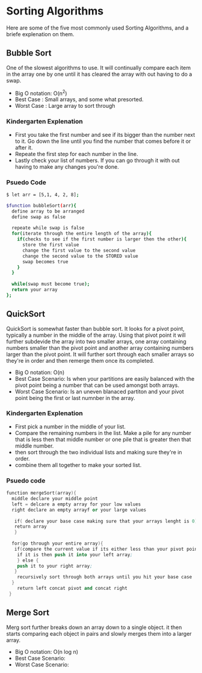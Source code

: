 # Sorting Algorithms

Here are some of the five most commonly used Sorting Algorithms, and a briefe explenation on them. 

## Bubble Sort 
One of the slowest algorithms to use. It will continually compare each item in the array one by one until it has cleared the array with out having to do a swap. 
  * Big O notation: O(n<sup>2</sup>)
  * Best Case : Small arrays, and some what presorted.
  * Worst Case : Large array to sort through

### Kindergarten Explenation 
  - First you take the first number and see if its bigger than the number next to it. Go down the line until you find the number that comes before it or after it.  
  - Repeate the first step for each number in the line. 
  - Lastly check your list of numbers. If you can go through it with out having to make any changes you're done. 
  
### Psuedo Code
```sh 
$ let arr = [5,1, 4, 2, 8];

$function bubbleSort(arr){
  define array to be arranged 
  define swap as false 
  
  repeate while swap is false 
  for(iterate through the entire length of the array){
    if(checks to see if the first number is larger then the other){
      store the first value 
      change the first value to the second value 
      change the second value to the STORED value
      swap becomes true 
    }
  }
  
  while(swap must become true);
  return your array
};
``` 
## QuickSort 
QuickSort is somewhat faster than bubble sort. It looks for a pivot point, typically a number in the middle of the array. Using that pivot point it will further subdevide the array into two smaller arrays, one array containing numbers smaller than the pivot point and another array containing numbers larger than the pivot point. It will further sort through each smaller arrays so they're in order and then remerge them once its completed. 
  * Big O notation: O(n)
  * Best Case Scenario: Is when your partitions are easily balanced with the pivot point being a number that can be used amongst both arrays. 
  * Worst Case Scenario: Is an uneven blanaced partiton and your pivot point being the first or last numnber in the array. 
 
 ### Kindergarten Explenation 
   - First pick a number in the middle of your list.
   - Compare the remaining numbers in the list. Make a pile for any number that is less then that middle number or one pile that is greater then that middle number. 
   - then sort through the two individual lists and making sure they're in order. 
   - combine them all together to make your sorted list. 

### Psuedo code
```s
function mergeSort(array){
  middle declare your middle point
  left = delcare a empty array for your low values
  right declare an empty arrayf or your large values
  
   if( declare your base case making sure that your arrays lenght is 0){
   return array
   }
  
  for(go through your entire array){
   if(compare the current value if its either less than your pivot point){
    if it is then push it into your left array;
    } else {
    push it to your right array;
   }
    recursively sort through both arrays until you hit your base case 
  }  
    return left concat pivot and concat right
 }
```
## Merge Sort 
Merg sort further breaks down an array down to a single object. it then starts comparing each object in pairs and slowly merges them into a larger array. 
  * Big O notation: O(n log n)
  * Best Case Scenario: 
  * Worst Case Scenario: 
